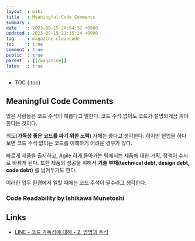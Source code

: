 ```yaml
---
layout  : wiki
title   : Meaningful Code Comments
summary : 
date    : 2023-09-15 20:54:32 +0900
updated : 2023-09-15 21:15:24 +0900
tag     : magazine cleancode
toc     : true
comment : true
public  : true
parent  : [[/magazine]]
latex   : true
---
```

* TOC
{:toc}

## Meaningful Code Comments

많은 사람들은 코드 주석이 해롭다고 말한다. 코드 주석 없이도 코드가 설명되게끔 짜야한다는 것이다.

의도(__가독성 좋은 코드를 짜기 위한 노력__) 자체는 좋다고 생각한다. 하지만 현업을 하다보면 코드 주석 없이는 코드를 이해하기 어려운 경우가 많다.

빠르게 제품을 출시하고, Agile 하게 돌아가는 팀에서는 제품에 대한 기획, 정책이 수시로 바뀌게 된다. 또한 제품의 성공을 위해서 
__기술 부채(technical debt, design debt, code debt)__ 를 남겨두기도 한다. 

이러한 업무 환경에서 일할 때에는 코드 주석이 필수라고 생각한다.

### Code Readability by Ishikawa Munetoshi

<script defer class="speakerdeck-embed" data-id="84fcd443e77f46cabc4f92e18b818601" data-ratio="1.7777777777777777" src="//speakerdeck.com/assets/embed.js"></script>

## Links

- [LINE - 코드 가독성에 대해 - 2. 명명과 주석](https://engineering.linecorp.com/ko/blog/code-readability-vol2)